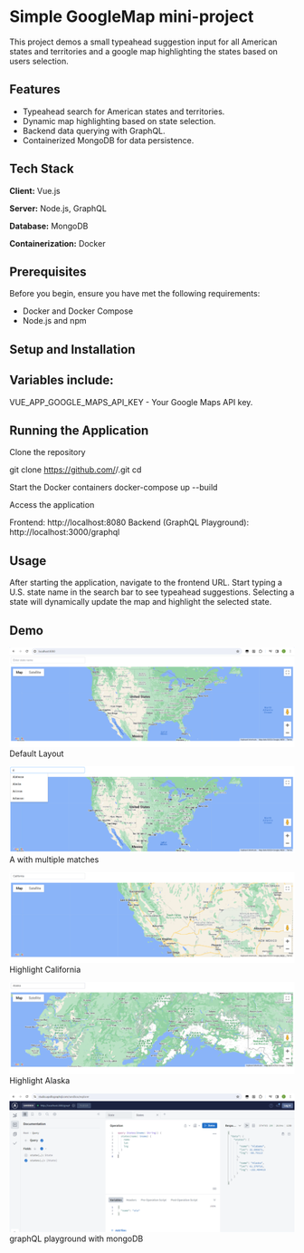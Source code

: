 # Simple GoogleMap mini-project

This project demos a small typeahead suggestion input for all American states and territories and a google map highlighting the states based on users selection. 

## Features

- Typeahead search for American states and territories.
- Dynamic map highlighting based on state selection.
- Backend data querying with GraphQL.
- Containerized MongoDB for data persistence.

## Tech Stack

**Client:** Vue.js

**Server:** Node.js, GraphQL

**Database:** MongoDB

**Containerization:** Docker

## Prerequisites

Before you begin, ensure you have met the following requirements:

- Docker and Docker Compose
- Node.js and npm

## Setup and Installation

## Variables include:

VUE_APP_GOOGLE_MAPS_API_KEY - Your Google Maps API key.

## Running the Application
Clone the repository

git clone https://github.com/<your-github-username>/<repository-name>.git
cd <repository-name>

Start the Docker containers
docker-compose up --build

Access the application

Frontend: http://localhost:8080
Backend (GraphQL Playground): http://localhost:3000/graphql

## Usage
After starting the application, navigate to the frontend URL. Start typing a U.S. state name in the search bar to see typeahead suggestions. Selecting a state will dynamically update the map and highlight the selected state.

## Demo

![Default Layout](img/default.png)
Default Layout

![a with multiple matches](img/a.png)
A with multiple matches

![California](img/CA.png)
Highlight California

![Highlight](img/highlight.png)
Highlight Alaska

![graphQL playground with mongoDB](img/graphQL.png)
graphQL playground with mongoDB





